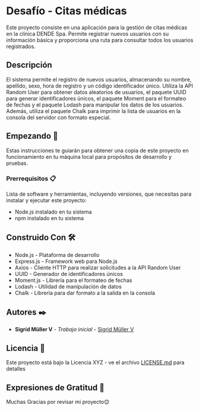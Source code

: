 # Desafío - Citas médicas

Este proyecto consiste en una aplicación para la gestión de citas médicas en la clínica DENDE Spa. Permite registrar nuevos usuarios con su información básica y proporciona una ruta para consultar todos los usuarios registrados.

## Descripción

El sistema permite el registro de nuevos usuarios, almacenando su nombre, apellido, sexo, hora de registro y un código identificador único. Utiliza la API Random User para obtener datos aleatorios de usuarios, el paquete UUID para generar identificadores únicos, el paquete Moment para el formateo de fechas y el paquete Lodash para manipular los datos de los usuarios. Además, utiliza el paquete Chalk para imprimir la lista de usuarios en la consola del servidor con formato especial.

## Empezando 🚀

Estas instrucciones te guiarán para obtener una copia de este proyecto en funcionamiento en tu máquina local para propósitos de desarrollo y pruebas.

### Prerrequisitos 📋

Lista de software y herramientas, incluyendo versiones, que necesitas para instalar y ejecutar este proyecto:

- Node.js instalado en tu sistema
- npm instalado en tu sistema

## Construido Con 🛠️

- Node.js - Plataforma de desarrollo
- Express.js - Framework web para Node.js
- Axios - Cliente HTTP para realizar solicitudes a la API Random User
- UUID - Generador de identificadores únicos
- Moment.js - Librería para el formateo de fechas
- Lodash - Utilidad de manipulación de datos
- Chalk - Librería para dar formato a la salida en la consola

## Autores ✒️

- **Sigrid Müller V** - _Trabajo inicial_ - [Sigrid Müller V](https://github.com/SigridMV)

## Licencia 📄

Este proyecto está bajo la Licencia XYZ - ve el archivo [LICENSE.md](LICENSE.md) para detalles

## Expresiones de Gratitud 🎁

Muchas Gracias por revisar mi proyecto😊

